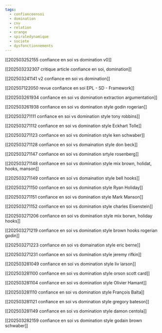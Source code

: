 ```yaml
---
tags:
  - confianceensoi
  - domination
  - cnv
  - relation
  - orange
  - spiraledynamique
  - societe
  - dysfonctionnements
---
```

[[202503252155 confiance en soi vs domination v0]]

[[202503232307 critique article confiance en soi, domination]]

[[202503241141 v2 confiance en soi vs domination]]

[[202507122050 revue confiance en soi EPL - SD - Framework]]

[[202503261934 confiance en soi vs domination extraction argumentation]]

[[202503261938 confiance en soi vs domination style godin rogerian]]

[[202503271111 confiance en soi vs domination style tony robbins]]

[[202503271112 confiance en soi vs domination style Eckhart Tolle]]

[[202503271123 confiance en soi vs domination style ken schwaber]]

[[202503271128 confiance en soi vs domaination style don beck]]

[[202503271147 confiance en soi vs domination srtyle rosenberg]]

[[202503271148 confiance en soi vs domination style mix brown, holidat, hooks, manson]]

[[202503271149 confiance en soi vs domaination style bell hooks]]

[[202503271150 confiance en soi vs domination style Ryan Holiday]]

[[202503271151 confiance en soi vs domination style Mark Manson]]

[[202503271152 confiance en soi vs domination style charles Eisenstein]]

[[202503271206 confiance en soi vs domination style mix borwn, holiday hooks]]

[[202503271219 confiance en soi vs domination style brown hooks rogerian godin]]

[[202503271223 confiance en soi vs domaination style eric berne]]

[[202503271231 confiance en soi vs domination style jeremy rifkin]]

[[202503281049 confiance en soi vs domination style liv larson]]

[[202503281100 confiance en soi vs domination style orson scott card]]

[[202503281104 confiance en soi vs domination style Olivier Hamant]]

[[202503281110 confiance en soi vs domination style François Balta]]

[[202503281121 confiance en soi vs domination style gregory bateson]]

[[202503281149 confiance en soi vs domination style  damon centola]]

[[202503282159 confiance en soi vs domination style godain brown schwaber]]


